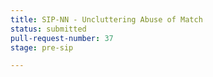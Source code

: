 ```yaml
---
title: SIP-NN - Uncluttering Abuse of Match
status: submitted
pull-request-number: 37
stage: pre-sip

---
```

